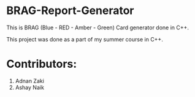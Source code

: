 # BRAG-Report-Generator

This is BRAG (Blue - RED - Amber - Green) Card generator done in C++.

This project was done as a part of my summer course in C++.


# Contributors:
1. Adnan Zaki
2. Ashay Naik

